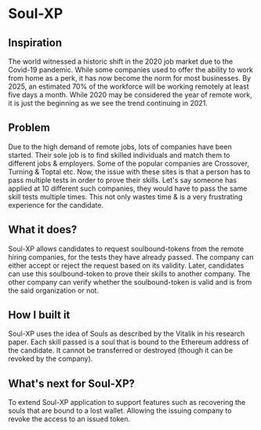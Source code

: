 # Soul-XP

## Inspiration
The world witnessed a historic shift in the 2020 job market due to the Covid-19 pandemic. While some companies used to offer the ability to work from home as a perk, it has now become the norm for most businesses. By 2025, an estimated 70% of the workforce will be working remotely at least five days a month. While 2020 may be considered the year of remote work, it is just the beginning as we see the trend continuing in 2021.

## Problem
Due to the high demand of remote jobs, lots of companies have been started. Their sole job is to find skilled individuals and match them to different jobs & employers. Some of the popular companies are Crossover, Turning & Toptal etc. Now, the issue with these sites is that a person has to pass multiple tests in order to prove their skills. Let's say someone has applied at 10 different such companies, they would have to pass the same skill tests multiple times. This not only wastes time & is a very frustrating experience for the candidate.

## What it does?
Soul-XP allows candidates to request soulbound-tokens from the remote hiring companies, for the tests they have already passed. The company can either accept or reject the request based on its validity. Later, candidates can use this soulbound-token to prove their skills to another company. The other company can verify whether the soulbound-token is valid and is from the said organization or not.

## How I built it
Soul-XP uses the idea of Souls as described by the Vitalik in his research paper. Each skill passed is a soul that is bound to the Ethereum address of the candidate. It cannot be transferred or destroyed (though it can be revoked by the company).

## What's next for Soul-XP?
To extend Soul-XP application to support features such as recovering the souls that are bound to a lost wallet. Allowing the issuing company to revoke the access to an issued token.

